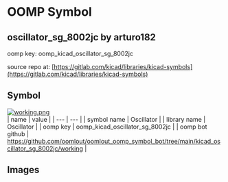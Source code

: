 # OOMP Symbol  
## oscillator_sg_8002jc  by arturo182  
  
oomp key: oomp_kicad_oscillator_sg_8002jc  
  
source repo at: [https://gitlab.com/kicad/libraries/kicad-symbols](https://gitlab.com/kicad/libraries/kicad-symbols)  
## Symbol  
  
[![working.png](working_600.png)](working.png)  
| name | value | 
| --- | --- | 
| symbol name | Oscillator | 
| library name | Oscillator | 
| oomp key | oomp_kicad_oscillator_sg_8002jc | 
| oomp bot github | https://github.com/oomlout/oomlout_oomp_symbol_bot/tree/main/kicad_oscillator_sg_8002jc/working | 
## Images  

